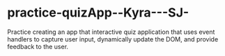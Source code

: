 # practice-quizApp--Kyra---SJ-
Practice creating an app that  interactive quiz application that uses event handlers to capture user input, dynamically update the DOM, and provide feedback to the user.
